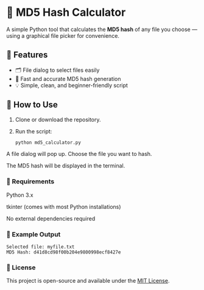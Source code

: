 # 🔐 MD5 Hash Calculator

A simple Python tool that calculates the **MD5 hash** of any file you choose — using a graphical file picker for convenience.

## 🧰 Features

- 🗂️ File dialog to select files easily  
- 🔁 Fast and accurate MD5 hash generation  
- 💡 Simple, clean, and beginner-friendly script

## 🚀 How to Use

1. Clone or download the repository.
2. Run the script:

   ```bash
   python md5_calculator.py

A file dialog will pop up. Choose the file you want to hash.

The MD5 hash will be displayed in the terminal.

### 🐍 Requirements
Python 3.x

tkinter (comes with most Python installations)

No external dependencies required

### 📄 Example Output

```console
Selected file: myfile.txt  
MD5 Hash: d41d8cd98f00b204e9800998ecf8427e
```
### 📁 License
This project is open-source and available under the [MIT License](LICENSE).
